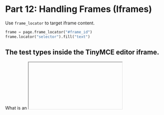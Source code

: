 
# Part 12: Handling Frames (Iframes)

Use `frame_locator` to target iframe content.

```python
frame = page.frame_locator("#frame_id")
frame.locator("selector").fill("text")
```

The test types inside the TinyMCE editor iframe.
---
What is an <iframe>?
An iframe is like a web page inside another web page.

Example:
Imagine a YouTube video embedded on a website — that video is loaded in an iframe.

So:
The main page is one document.
The iframe is a separate page embedded inside the main page.
To control or test stuff inside the iframe, you have to switch context to that inner frame.
